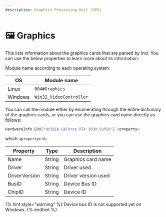 ```yaml
---
description: Graphics Processing Unit (GPU)
---
```


# 🖼 Graphics

This lists information about the graphics cards that are parsed by Inxi. You can use the below properties to learn more about its information.

Module name according to each operating system:

| OS      | Module name             |
| ------- | ----------------------- |
| Linux   | `004#Graphics`          |
| Windows | `Win32_VideoController` |

You can call the module either by enumerating through the entire dictionary of the graphics cards, or you can use the graphics card name directly as follows:

```csharp
HardwareInfo.GPU["NVIDIA GeForce RTX 3080 SUPER"].<property>
```

which `<property>` is:

| Property      | Type   | Description         |
| ------------- | ------ | ------------------- |
| Name          | String | Graphics card name  |
| Driver        | String | Driver used         |
| DriverVersion | String | Driver version used |
| BusID         | String | Device Bus ID       |
| ChipID        | String | Device ID           |

{% hint style="warning" %}
Device bus ID is not supported yet on Windows.
{% endhint %}
